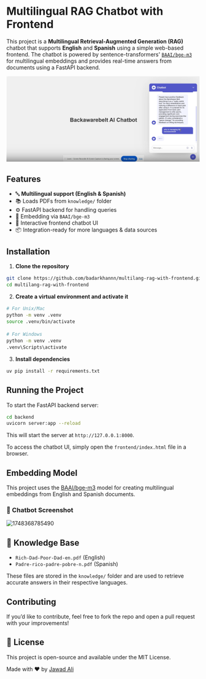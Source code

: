 # Multilingual RAG Chatbot with Frontend

This project is a **Multilingual Retrieval-Augmented Generation (RAG)** chatbot that supports **English** and **Spanish** using a simple web-based frontend. The chatbot is powered by sentence-transformers' [`BAAI/bge-m3`](https://huggingface.co/BAAI/bge-m3) for multilingual embeddings and provides real-time answers from documents using a FastAPI backend. 

![1748187254928](image/README/1751824004978.png)

## Features

- 🔤 **Multilingual support (English & Spanish)**
- 📚 Loads PDFs from `knowledge/` folder
- ⚙️ FastAPI backend for handling queries
- 🧠 Embedding via `BAAI/bge-m3`
- 💬 Interactive frontend chatbot UI
- 📦 Integration-ready for more languages & data sources

## Installation

1. **Clone the repository**

```bash
git clone https://github.com/badarkhannn/multilang-rag-with-frontend.git
cd multilang-rag-with-frontend
```

2. **Create a virtual environment and activate it**

```bash
# For Unix/Mac
python -m venv .venv
source .venv/bin/activate

# For Windows
python -m venv .venv
.venv\Scripts\activate
```

3. **Install dependencies**

```bash
uv pip install -r requirements.txt
```

## Running the Project

To start the FastAPI backend server:

```bash
cd backend
uvicorn server:app --reload
```

This will start the server at `http://127.0.0.1:8000`.

To access the chatbot UI, simply open the `frontend/index.html` file in a browser.

## Embedding Model

This project uses the [BAAI/bge-m3](https://huggingface.co/BAAI/bge-m3) model for creating multilingual embeddings from English and Spanish documents.

### 🔎 Chatbot Screenshot

![1748368785490](image/README/1748368785490.png)

## 🧠 Knowledge Base

- `Rich-Dad-Poor-Dad-en.pdf` (English)
- `Padre-rico-padre-pobre-n.pdf` (Spanish)

These files are stored in the `knowledge/` folder and are used to retrieve accurate answers in their respective languages.

## Contributing

If you’d like to contribute, feel free to fork the repo and open a pull request with your improvements!

## 📄 License

This project is open-source and available under the MIT License.

Made with ❤️ by [Jawad Ali](https://www.linkedin.com/in/jawad-ali-yousafzai-742a76356/)
